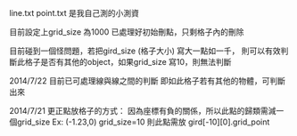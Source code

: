 line.txt point.txt 是我自己測的小測資

目前設定上grid_size 為1000
已處理好初始刪點，只剩格子內的刪除


目前碰到一個怪問題，若把gird_size (格子大小) 寫大一點如一千，
則可以有效判斷此格子是否有其他的object，如果grid_size 寫10，則無法判斷

2014/7/22
目前已可處理線與線之間的判斷
即如此格子若有其他的物體，可判斷出來

2014/7/21
更正點放格子的方式：
	因為座標有負的關係，所以此點的歸類需減一個grid_size
	Ex: (-1.23,0) grid_size=10
	則此點需放 gird[-10][0].grid_point
